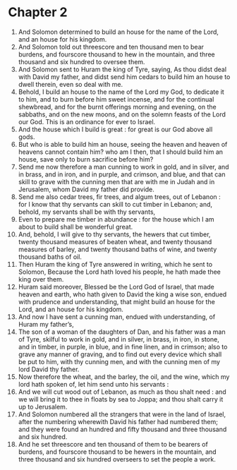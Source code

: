 # Chapter 2

1. And Solomon determined to build an house for the name of the Lord, and an house for his kingdom.
2. And Solomon told out threescore and ten thousand men to bear burdens, and fourscore thousand to hew in the mountain, and three thousand and six hundred to oversee them.
3. And Solomon sent to Huram the king of Tyre, saying, As thou didst deal with David my father, and didst send him cedars to build him an house to dwell therein, even so deal with me.
4. Behold, I build an house to the name of the Lord my God, to dedicate it to him, and to burn before him sweet incense, and for the continual shewbread, and for the burnt offerings morning and evening, on the sabbaths, and on the new moons, and on the solemn feasts of the Lord our God. This is an ordinance for ever to Israel.
5. And the house which I build is great : for great is our God above all gods.
6. But who is able to build him an house, seeing the heaven and heaven of heavens cannot contain him? who am I then, that I should build him an house, save only to burn sacrifice before him?
7. Send me now therefore a man cunning to work in gold, and in silver, and in brass, and in iron, and in purple, and crimson, and blue, and that can skill to grave with the cunning men that are with me in Judah and in Jerusalem, whom David my father did provide.
8. Send me also cedar trees, fir trees, and algum trees, out of Lebanon : for I know that thy servants can skill to cut timber in Lebanon; and, behold, my servants shall be with thy servants,
9. Even to prepare me timber in abundance : for the house which I am about to build shall be wonderful great.
10. And, behold, I will give to thy servants, the hewers that cut timber, twenty thousand measures of beaten wheat, and twenty thousand measures of barley, and twenty thousand baths of wine, and twenty thousand baths of oil.
11. Then Huram the king of Tyre answered in writing, which he sent to Solomon, Because the Lord hath loved his people, he hath made thee king over them.
12. Huram said moreover, Blessed be the Lord God of Israel, that made heaven and earth, who hath given to David the king a wise son, endued with prudence and understanding, that might build an house for the Lord, and an house for his kingdom.
13. And now I have sent a cunning man, endued with understanding, of Huram my father’s,
14. The son of a woman of the daughters of Dan, and his father was a man of Tyre, skilful to work in gold, and in silver, in brass, in iron, in stone, and in timber, in purple, in blue, and in fine linen, and in crimson; also to grave any manner of graving, and to find out every device which shall be put to him, with thy cunning men, and with the cunning men of my lord David thy father.
15. Now therefore the wheat, and the barley, the oil, and the wine, which my lord hath spoken of, let him send unto his servants :
16. And we will cut wood out of Lebanon, as much as thou shalt need : and we will bring it to thee in floats by sea to Joppa; and thou shalt carry it up to Jerusalem.
17. And Solomon numbered all the strangers that were in the land of Israel, after the numbering wherewith David his father had numbered them; and they were found an hundred and fifty thousand and three thousand and six hundred.
18. And he set threescore and ten thousand of them to be bearers of burdens, and fourscore thousand to be hewers in the mountain, and three thousand and six hundred overseers to set the people a work.

